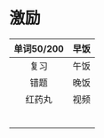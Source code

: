 # 激励

| 单词50/200 | 早饭 |
| :--------: | :--: |
|    复习    | 午饭 |
|    错题    | 晚饭 |
|   红药丸   | 视频 |
|            |      |
|            |      |
|            |      |
|            |      |
|            |      |
|            |      |

